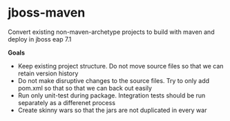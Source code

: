 # jboss-maven
Convert existing non-maven-archetype projects to build with maven and deploy in jboss eap 7.1

<b>Goals</b>
<ul>
  <li>Keep existing project structure. Do not move source files so that we can retain version history</li>
  <li>Do not make disruptive changes to the source files. Try to only add pom.xml so that so that we can back out easily</li>
  <li>Run only unit-test during package. Integration tests should be run separately as a differenet process</li>
  <li>Create skinny wars so that the jars are not duplicated in every war</li>
</ul>
